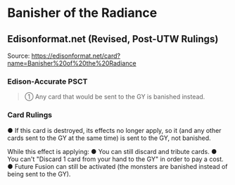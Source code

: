 # Banisher of the Radiance

## Edisonformat.net (Revised, Post-UTW Rulings)

Source: https://edisonformat.net/card?name=Banisher%20of%20the%20Radiance

### Edison-Accurate PSCT

> ① Any card that would be sent to the GY is banished instead.

### Card Rulings

● If this card is destroyed, its effects no longer apply, so it (and any other cards sent to the GY at the same time) is sent to the GY, not banished.

While this effect is applying:
● You can still discard and tribute cards.
● You can't "Discard 1 card from your hand to the GY" in order to pay a cost.
● Future Fusion can still be activated (the monsters are banished instead of being sent to the GY).
            